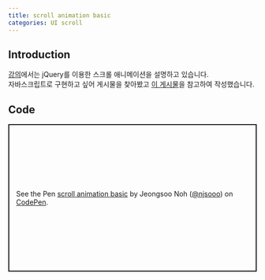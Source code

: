 ```yaml
---
title: scroll animation basic
categories: UI scroll
---
```


## Introduction
[강의](https://wtss.tistory.com/154)에서는 jQuery를 이용한 스크롤 애니메이션을 설명하고 있습니다.  
자바스크립트로 구현하고 싶어 게시물을 찾아봤고 [이 게시물](https://pawelgrzybek.com/page-scroll-in-vanilla-javascript/)을 참고하여 작성했습니다.

## Code
<p class="codepen" data-height="300" data-default-tab="html,result" data-slug-hash="dygbMgq" data-user="njsooo" style="height: 300px; box-sizing: border-box; display: flex; align-items: center; justify-content: center; border: 2px solid; margin: 1em 0; padding: 1em;">
  <span>See the Pen <a href="https://codepen.io/njsooo/pen/dygbMgq">
  scroll animation basic</a> by Jeongsoo Noh (<a href="https://codepen.io/njsooo">@njsooo</a>)
  on <a href="https://codepen.io">CodePen</a>.</span>
</p>
<script async src="https://cpwebassets.codepen.io/assets/embed/ei.js"></script>